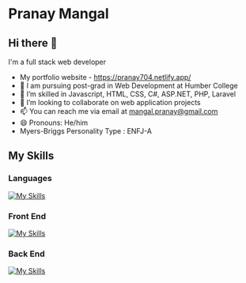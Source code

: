 # Pranay Mangal
## Hi there 👋

  I'm a full stack web developer
- My portfolio website - https://pranay704.netlify.app/
- 🔭 I am pursuing post-grad in Web Development at Humber College
- 🌱 I’m skilled in Javascript, HTML, CSS, C#, ASP.NET, PHP, Laravel
- 👯 I’m looking to collaborate on web application projects
- 📫 You can reach me via email at mangal.pranay@gmail.com
- 😄 Pronouns: He/him
- Myers-Briggs Personality Type : ENFJ-A

## My Skills

### Languages
[![My Skills](https://skillicons.dev/icons?i=js,ts,csharp,php)](https://skillicons.dev)

### Front End

[![My Skills](https://skillicons.dev/icons?i=js,html,css,react,tailwind,bootstrap,jquery,github)](https://skillicons.dev)

### Back End

[![My Skills](https://skillicons.dev/icons?i=js,express,mongodb,dotnet,laravel)](https://skillicons.dev)
